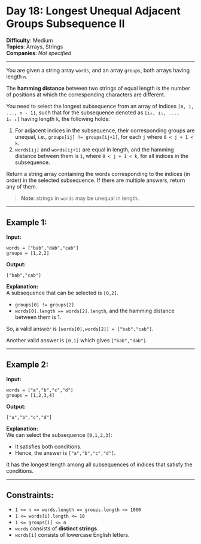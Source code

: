 # Day 18: Longest Unequal Adjacent Groups Subsequence II

**Difficulty**: Medium  
**Topics**: Arrays, Strings  
**Companies**: _Not specified_  

---

You are given a string array `words`, and an array `groups`, both arrays having length `n`.

The **hamming distance** between two strings of equal length is the number of positions at which the corresponding characters are different.

You need to select the longest subsequence from an array of indices `[0, 1, ..., n - 1]`, such that for the subsequence denoted as `[i₀, i₁, ..., iₖ₋₁]` having length `k`, the following holds:

1. For adjacent indices in the subsequence, their corresponding groups are unequal, i.e., `groups[ij] != groups[ij+1]`, for each `j` where `0 < j + 1 < k`.
2. `words[ij]` and `words[ij+1]` are equal in length, and the hamming distance between them is `1`, where `0 < j + 1 < k`, for all indices in the subsequence.

Return a string array containing the words corresponding to the indices (in order) in the selected subsequence. If there are multiple answers, return any of them.

> **Note**: strings in `words` may be unequal in length.

---

## Example 1:

**Input:**

```text
words = ["bab","dab","cab"]
groups = [1,2,2]
```

**Output:**

```text
["bab","cab"]
```

**Explanation:**  
A subsequence that can be selected is `[0,2]`.

- `groups[0] != groups[2]`
- `words[0].length == words[2].length`, and the hamming distance between them is 1.

So, a valid answer is `[words[0],words[2]] = ["bab","cab"]`.

Another valid answer is `[0,1]` which gives `["bab","dab"]`.

---

## Example 2:

**Input:**

```text
words = ["a","b","c","d"]
groups = [1,2,3,4]
```

**Output:**

```text
["a","b","c","d"]
```

**Explanation:**  
We can select the subsequence `[0,1,2,3]`:

- It satisfies both conditions.
- Hence, the answer is `["a","b","c","d"]`.

It has the longest length among all subsequences of indices that satisfy the conditions.

---

## Constraints:

- `1 <= n == words.length == groups.length <= 1000`
- `1 <= words[i].length <= 10`
- `1 <= groups[i] <= n`
- `words` consists of **distinct strings**.
- `words[i]` consists of lowercase English letters.
